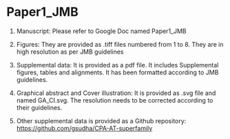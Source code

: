 # Paper1_JMB

1. Manuscript: Please refer to Google Doc named Paper1_JMB

2. Figures: They are provided as .tiff files numbered from 1 to 8. They are in high resolution as per JMB guidelines

3. Supplemental data:  It is provided as a pdf file. It includes Supplemental figures, tables and alignments. It has been formatted according to JMB guidelines.

4. Graphical abstract and Cover illustration: It is provided as .svg file and named GA_CI.svg. The resolution needs to be  corrected according to their guidelines.

5. Other supplemental data is provided as a Github repository: https://github.com/gsudha/CPA-AT-superfamily

